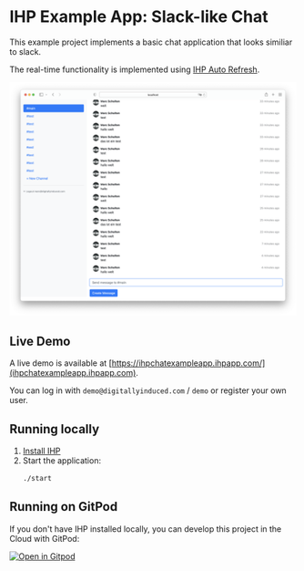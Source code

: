 # IHP Example App: Slack-like Chat


This example project implements a basic chat application that looks similiar to slack.

The real-time functionality is implemented using [IHP Auto Refresh](https://ihp.digitallyinduced.com/Guide/auto-refresh.html).

<p align="center">
    <img src="static/screenshot.png" />
</p>

## Live Demo

A live demo is available at [https://ihpchatexampleapp.ihpapp.com/](ihpchatexampleapp.ihpapp.com).

You can log in with `demo@digitallyinduced.com` / `demo` or register your own user.


## Running locally

1. [Install IHP](https://ihp.digitallyinduced.com/Guide/installation.html)
2. Start the application:
    ```bash
    ./start
    ```

## Running on GitPod

If you don't have IHP installed locally, you can develop this project in the Cloud with GitPod:

[![Open in Gitpod](https://gitpod.io/button/open-in-gitpod.svg)](https://gitpod.io/#https://github.com/digitallyinduced/ihp-chat-example-app)